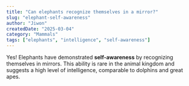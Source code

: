 ```yaml
---
title: "Can elephants recognize themselves in a mirror?"
slug: "elephant-self-awareness"
author: "Jiwon"
createdDate: "2025-03-04"
category: "Mammals"
tags: ["elephants", "intelligence", "self-awareness"]
---
```

Yes! Elephants have demonstrated **self-awareness** by recognizing themselves in mirrors. This ability is rare in the animal kingdom and suggests a high level of intelligence, comparable to dolphins and great apes.
